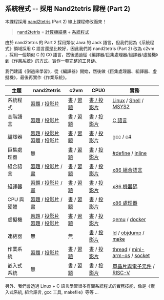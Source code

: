 ## 系統程式  -- 採用 Nand2tetris 課程 (Part 2)

本課程採用 [nand2tetris](https://www.nand2tetris.org/) (Part 2) 線上課程修改而來！

> [nand2tetris](./nand2tetris) = [計算機結構](./計算機結構) + [系統程式](./系統程式)

由於 nand2tetris 的 Part 2 採用類似 Java 的 Jack 語言，但我們認為《系統程式》領域採用 C 語言還是比較好，因此我們將 nand2tetris (Part 2) 改為 c2vm ，採用一個類似 C 的 C0 語言，然後透過從《編譯器/巨集處理器/組譯器/虛擬機》到《作業系統》的方式，實作一套完整的工具鏈。

我們建議《倒過來學習》，從《編譯器》開始，然後做《巨集處理器、組譯器、虛擬機》，最後再實作《作業系統》。

 主題       | nand2tetris      | c2vm | CPU0  | 實務
------------|------------------|------|-------|-------
系統程式   | [習題](https://www.slideshare.net/ccckmit/nand2tetris-92010891) / [投影片](./nand2tetris/slide) | [書](./系統程式/c2vm/book) / [習題](./系統程式/c2vm/slide) | [書 / 投影片](./系統程式/book) | [Linux](./系統程式/linux) / [Shell](./系統程式/shell) / [MSYS2](./系統程式/msys2)
高階語言   | [習題](https://www.nand2tetris.org/project09) / [投影片](https://www.slideshare.net/ccckmit/lecture-09-high-level-language) | [書](./系統程式/c2vm/lang) / [習題](./系統程式/c2vm/langProject) | [書](https://www.slideshare.net/secret/1P55aT5TzY9B0t) / [投影片](https://www.slideshare.net/ccckmit/7-73472909) | [C 語言](./系統程式/c)
編譯器     | [習題](https://www.nand2tetris.org/project10) / [投影片](https://www.slideshare.net/ccckmit/lecture-10-compiler-i) <br/> [習題](https://www.nand2tetris.org/project11) / [投影片](https://www.slideshare.net/ccckmit/lecture-11-compiler-ii) | [書](./系統程式/c2vm/compiler) / [習題](./系統程式/c2vm/compilerProject) | [書](https://www.slideshare.net/secret/i3zoFFBkViUsj) / [投影片](https://www.slideshare.net/ccckmit/8-73472916) |  [gcc](./系統程式/gcc) / [c4](./系統程式/c4)
巨集處理器 | 無 | [書](./系統程式/c2vm/macro) / [習題](./系統程式/c2vm/macroProject) | [書](https://www.slideshare.net/secret/LpP2ndRHdKe1oj) / [投影片](https://www.slideshare.net/ccckmit/6-73472903) | [#define](./系統程式/define) / [inline](./系統程式/inline)
組合語言   | [習題](https://www.nand2tetris.org/project04) / [投影片](https://www.slideshare.net/ccckmit/nand2tetris-127760883) / [書](https://docs.wixstatic.com/ugd/44046b_7ef1c00a714c46768f08c459a6cab45a.pdf) | [書](./系統程式/c2vm/as) / [習題](./系統程式/c2vm/asProject) | [書](https://www.slideshare.net/secret/LBAS2mLvFujsxJ) / [投影片](https://www.slideshare.net/ccckmit/3-73472890) | [x86 組合語言](./系統程式/x86asm) |
組譯器     | [習題](https://www.nand2tetris.org/project06) / [投影片](https://www.slideshare.net/ccckmit/lecture-06-assembler) / [書](https://docs.wixstatic.com/ugd/44046b_89a8e226476741a3b7c5204575b8a0b2.pdf) | [書](./系統程式/c2vm/as) / [習題](./系統程式/c2vm/asProject) | [書](https://www.slideshare.net/secret/2bhojrVfeXpABT) / [投影片](https://www.slideshare.net/ccckmit/4-73472893) | [x86 機器碼](./系統程式/x86binary) |
CPU 與硬體 | [習題](https://www.nand2tetris.org/project05) / [投影片](https://www.slideshare.net/ccckmit/nand2tetris-127760883) / [書](https://docs.wixstatic.com/ugd/44046b_b2cad2eea33847869b86c541683551a7.pdf) | [書](./系統程式/c2vm/as) / [習題](./系統程式/c2vm/asProject) | [書](https://www.slideshare.net/secret/lu2PvnWMzys5mM) / [投影片](https://www.slideshare.net/ccckmit/2-73472886) | [x86 處理器](./系統程式/x86cpu) |
虛擬機     | [習題](https://www.nand2tetris.org/project07) / [投影片](https://www.slideshare.net/ccckmit/lecture-07-virtual-machine-i) <br/> [習題](https://www.nand2tetris.org/project08) / [投影片](https://www.slideshare.net/ccckmit/lecture-08-virtual-machine-ii)| [書](./系統程式/c2vm/hackVm) / [習題](./系統程式/c2vm/hackVmProject) | [書](https://www.slideshare.net/secret/NVd3qKNJSsNRqq) / [投影片](https://www.slideshare.net/ccckmit/9-73472922) | [qemu](./系統程式/qemu) / [docker](./系統程式/docker)
連結器     | 無  | 無 | [書](https://www.slideshare.net/secret/3qelqpHMtBdS7z) / [投影片](https://www.slideshare.net/ccckmit/5-73472900) | [ld](./系統程式/ld) / [objdump](./系統程式/objdump) / [make](./系統程式/make)
作業系統   | [習題](https://www.nand2tetris.org/project12) / [投影片](https://www.slideshare.net/ccckmit/lecture-12-os-123057446)| [書](./系統程式/c2vm/os0) / [習題](./系統程式/c2vm/os0Project) | [書](https://www.slideshare.net/secret/zuF7D3XXPKMmZP) / [投影片](https://www.slideshare.net/ccckmit/10-73472927) | [thread](./系統程式/thread) / [mini-arm-os](./系統程式/mini-arm-os) / [socket](./系統程式/socket)
嵌入式系統 | 無 | [書](./系統程式/c2vm/embed) / [習題](./系統程式/c2vm/embedProject) | [書](https://www.slideshare.net/secret/FDpiXUVhE6wO5f) / [投影片](https://www.slideshare.net/ccckmit/11-73472934) | [單晶片與電子元件](https://www.slideshare.net/ccckmit/arduino-raspberry-pi-57222583) / [RISC-V](./系統程式/riscv)

另外、我們會透過 Linux + C 語言學習很多有關系統程式的實務技能，像是《嵌入式系統, 組合語言, gcc 工具, makefile》等等 ...

